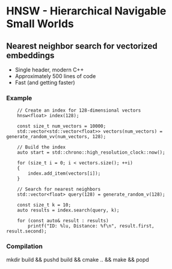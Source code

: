 # HNSW - Hierarchical Navigable Small Worlds
## Nearest neighbor search for vectorized embeddings

+ Single header, modern C++
+ Approximately 500 lines of code
+ Fast (and getting faster)

### Example

```
    // Create an index for 128-dimensional vectors
    hnsw<float> index(128);
        
    const size_t num_vectors = 10000;
    std::vector<std::vector<float>> vectors(num_vectors) = generate_random_vv(num_vectors, 128);
    
    // Build the index
    auto start = std::chrono::high_resolution_clock::now();
    
    for (size_t i = 0; i < vectors.size(); ++i)
    {
        index.add_item(vectors[i]);
    }
    
    // Search for nearest neighbors
    std::vector<float> query(128) = generate_random_v(128);
    
    const size_t k = 10;
    auto results = index.search(query, k);
    
    for (const auto& result : results)
        printf("ID: %lu, Distance: %f\n", result.first, result.second);
```

### Compilation
mkdir build && pushd build && cmake .. && make && popd
